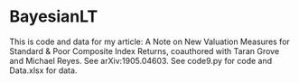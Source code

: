# BayesianLT
This is code and data for my article: 
A Note on New Valuation Measures for Standard \& Poor Composite Index Returns,
coauthored with Taran Grove and Michael Reyes. See arXiv:1905.04603.
See code9.py for code and Data.xlsx for data.
